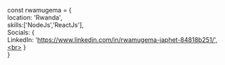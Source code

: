 
const rwamugema = { <br>
        location: 'Rwanda',<br>
        skills:['NodeJs','ReactJs'],<br>
        Socials: {<br>
        LinkedIn: 'https://www.linkedin.com/in/rwamugema-japhet-84818b251/',<br>
        }<br>
}
